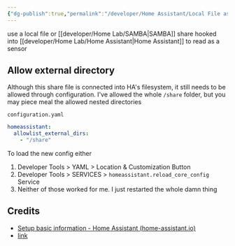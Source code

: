 ```yaml
---
{"dg-publish":true,"permalink":"/developer/Home Assistant/Local File as Sensor/"}
---
```


use a local file or [[developer/Home Lab/SAMBA\|SAMBA]] share hooked into [[developer/Home Lab/Home Assistant\|Home Assistant]] to read as a sensor


## Allow external directory 

Although this share file is connected into HA's filesystem, it still needs to be allowed through configuration. I've allowed the whole `/share` folder, but you may piece meal the allowed nested directories 

`configuration.yaml`
```yml
homeassistant:
  allowlist_external_dirs:
    - "/share"
```

To load the new config either
1. Developer Tools > YAML > Location & Customization Button
2. Developer Tools > SERVICES > `homeassistant.reload_core_config` Service
3. Neither of those worked for me. I just restarted the whole damn thing
## Credits
- [Setup basic information - Home Assistant (home-assistant.io)](https://www.home-assistant.io/docs/configuration/basic/)
- [link](https://www.home-assistant.io/integrations/file/#sensor)